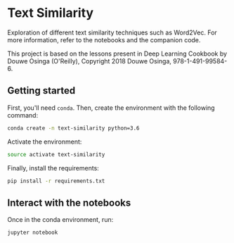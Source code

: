 # Text Similarity

Exploration of different text similarity techniques such as Word2Vec. For more information, refer to the notebooks and the companion code.

This project is based on the lessons present in Deep Learning Cookbook by Douwe Osinga (O'Reilly), Copyright 2018 Douwe Osinga, 978-1-491-99584-6.

## Getting started

First, you'll need `conda`. Then, create the environment with the following command:

```bash
conda create -n text-similarity python=3.6
```

Activate the environment:

```bash
source activate text-similarity
```

Finally, install the requirements:

```bash
pip install -r requirements.txt
```    

## Interact with the notebooks

Once in the conda environment, run:

```bash
jupyter notebook
```

